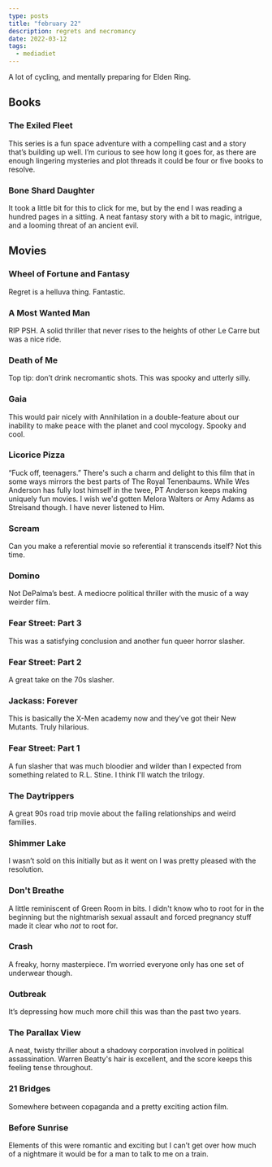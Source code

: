 ```yaml
---
type: posts
title: "february 22"
description: regrets and necromancy
date: 2022-03-12
tags:
  - mediadiet
---
```


A lot of cycling, and mentally preparing for Elden Ring.

## Books

### The Exiled Fleet

This series is a fun space adventure with a compelling cast and a story that’s building up well. I’m curious to see how long it goes for, as there are enough lingering mysteries and plot threads it could be four or five books to resolve.

### Bone Shard Daughter

It took a little bit for this to click for me, but by the end I was reading a hundred pages in a sitting. A neat fantasy story with a bit to magic, intrigue, and a looming threat of an ancient evil.

## Movies

### Wheel of Fortune and Fantasy

Regret is a helluva thing. Fantastic.

### A Most Wanted Man

RIP PSH. A solid thriller that never rises to the heights of other Le Carre but was a nice ride.

### Death of Me

Top tip: don’t drink necromantic shots. This was spooky and utterly silly.

### Gaia

This would pair nicely with Annihilation in a double-feature about our inability to make peace with the planet and cool mycology. Spooky and cool.

### Licorice Pizza

“Fuck off, teenagers.” There's such a charm and delight to this film that in some ways mirrors the best parts of The Royal Tenenbaums. While Wes Anderson has fully lost himself in the twee, PT Anderson keeps making uniquely fun movies. I wish we'd gotten Melora Walters or Amy Adams as Streisand though. I have never listened to Him.

### Scream

Can you make a referential movie so referential it transcends itself? Not this time. 

### Domino

Not DePalma’s best. A mediocre political thriller with the music of a way weirder film.

### Fear Street: Part 3

This was a satisfying conclusion and another fun queer horror slasher.

### Fear Street: Part 2

A great take on the 70s slasher.

### Jackass: Forever

This is basically the X-Men academy now and they’ve got their New Mutants. Truly hilarious. 

### Fear Street: Part 1

A fun slasher that was much bloodier and wilder than I expected from something related to R.L. Stine. I think I'll watch the trilogy. 

### The Daytrippers

A great 90s road trip movie about the failing relationships and weird families.

### Shimmer Lake

I wasn’t sold on this initially but as it went on I was pretty pleased with the resolution. 

### Don't Breathe

A little reminiscent of Green Room in bits. I didn't know who to root for in the beginning but the nightmarish sexual assault and forced pregnancy stuff made it clear who _not_ to root for.

### Crash

A freaky, horny masterpiece. I’m worried everyone only has one set of underwear though.

### Outbreak

It’s depressing how much more chill this was than the past two years.

### The Parallax View

A neat, twisty thriller about a shadowy corporation involved in political assassination. Warren Beatty's hair is excellent, and the score keeps this feeling tense throughout.

### 21 Bridges

Somewhere between copaganda and a pretty exciting action film.

### Before Sunrise

Elements of this were romantic and exciting but I can’t get over how much of a nightmare it would be for a man to talk to me on a train.
